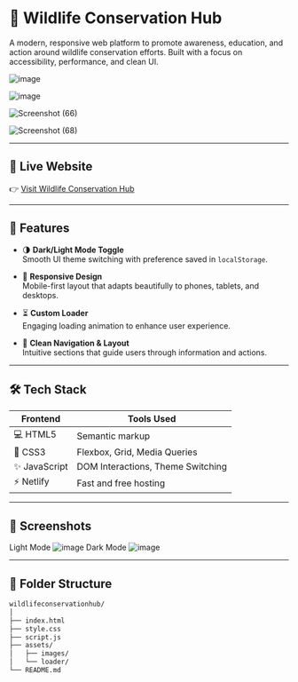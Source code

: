 # 🌿 Wildlife Conservation Hub

A modern, responsive web platform to promote awareness, education, and action around wildlife conservation efforts. Built with a focus on accessibility, performance, and clean UI.

![image](https://github.com/user-attachments/assets/7cfac47d-76d1-428e-847c-3c37e3534942)

![image](https://github.com/user-attachments/assets/d60a9cfa-8bbb-417f-9014-b7c32f007a5b)

![Screenshot (66)](https://github.com/user-attachments/assets/ba70ba71-129d-414d-bd2b-32ef347130da)

![Screenshot (68)](https://github.com/user-attachments/assets/f6445366-4b47-4699-b3b0-f2acc296a86a)

---

## 🔗 Live Website

👉 [Visit Wildlife Conservation Hub](https://wildlifeconservationhub.netlify.app)

---

## 🚀 Features

- 🌗 **Dark/Light Mode Toggle**  
  Smooth UI theme switching with preference saved in `localStorage`.

- 📱 **Responsive Design**  
  Mobile-first layout that adapts beautifully to phones, tablets, and desktops.

- ⏳ **Custom Loader**  
  Engaging loading animation to enhance user experience.

- 🎯 **Clean Navigation & Layout**  
  Intuitive sections that guide users through information and actions.

---

## 🛠️ Tech Stack

| Frontend      | Tools Used                         |
|---------------|------------------------------------|
| 💻 HTML5       | Semantic markup                    |
| 🎨 CSS3        | Flexbox, Grid, Media Queries       |
| ✨ JavaScript  | DOM Interactions, Theme Switching  |
| ⚡ Netlify     | Fast and free hosting              |

---

## 📸 Screenshots

Light Mode
![image](https://github.com/user-attachments/assets/2e54999f-92ae-46a6-9536-d9573871b049)
Dark Mode
![image](https://github.com/user-attachments/assets/0d93c1af-6147-4f25-88ae-0797f5b2a91a)



---

## 📁 Folder Structure

```bash
wildlifeconservationhub/
│
├── index.html
├── style.css
├── script.js
├── assets/
│   ├── images/
│   └── loader/
└── README.md
